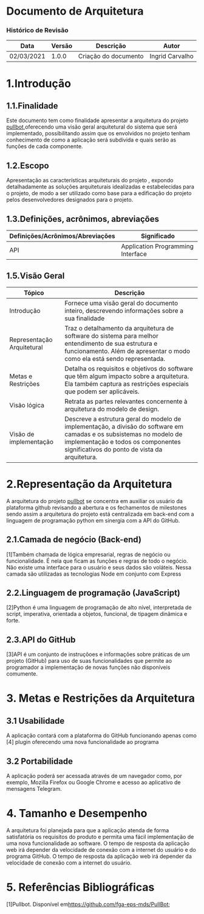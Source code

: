 # Documento de Arquitetura

### Histórico de Revisão
|Data|Versão|Descrição|Autor|
--- | --- | --- | ---
02/03/2021 | 1.0.0 | Criação do documento | Ingrid Carvalho
# 1.Introdução
## 1.1.Finalidade
Este documento tem como finalidade apresentar a arquitetura do projeto [pullbot](),oferecendo uma visão geral arquitetural do sistema que será implementado, possibilitando assim que os envolvidos no projeto tenham conhecimento de como a aplicação será subdivida e quais serão as funções de cada componente.

## 1.2.Escopo
Apresentação as características arquiteturais do projeto <pullbot>, expondo detalhadamente as soluções arquiteturais idealizadas e estabelecidas para o projeto, de modo a ser utilizado como base para a edificação do projeto pelos desenvolvedores designados para o projeto.
## 1.3.Definições, acrônimos, abreviações
|Definições/Acrônimos/Abreviações| Significado|
|--------------------------------|------------|
|API|Application Programming Interface| 

## 1.5.Visão Geral

|Tópico| Descrição|
|------|----------|
|Introdução| Fornece uma visão geral do documento inteiro, descrevendo informações sobre a sua finalidade|
|Representação Arquitetural| Traz o detalhamento da arquitetura de software do sistema para melhor entendimento de sua estrutura e funcionamento. Além de apresentar o modo como ela está sendo representada.|
|Metas e Restrições| Detalha os requisitos e objetivos do software que têm algum impacto sobre a arquitetura. Ela também captura as restrições especiais que podem ser aplicáveis.|
|Visão lógica| Retrata as partes relevantes concernente à arquitetura do modelo de design. |
|Visão de implementação| Descreve a estrutura geral do modelo de implementação, a divisão do software em camadas e os subsistemas no modelo de implementação e todos os componentes significativos do ponto de vista da arquitetura.|
# 2.Representação da Arquitetura
A arquitetura do projeto [pullbot]() se concentra em auxiliar os usuário da plataforma github revisando a abertura e os fechamentos de milestones sendo assim a arquitetura do projeto está centralizada em back-end com a linguagem de programação python em sinergia com a API do GitHub.
## 2.1.Camada de negócio (Back-end)
[1]Também chamada de lógica empresarial, regras de negócio ou funcionalidade. É nela que ficam as funções e regras de todo o negócio. Não existe uma interface para o usuário e seus dados são voláteis. Nessa camada são utilizadas as tecnologias Node em conjunto com Express
## 2.2.Linguagem de programação (JavaScript)
[2]Python é uma linguagem de programação de alto nível, interpretada de script, imperativa, orientada a objetos, funcional, de tipagem dinâmica e forte. 
## 2.3.API do GitHub
[3]API é um conjunto de instruçõoes e informações sobre práticas de um projeto (GitHub) para uso de suas funcionalidades que permite ao programador a implementação de novas funções não disponíveis comumente.

# 3. Metas e Restrições da Arquitetura
## 3.1 Usabilidade
A aplicação contará com a plataforma do GitHub funcionando apenas como [4] plugin oferecendo uma nova funcionalidade ao programa

## 3.2 Portabilidade
A aplicação poderá ser acessada através de um navegador como, por exemplo, Mozilla Firefox ou Google Chrome e acesso ao aplicativo de mensagens Telegram.
# 4. Tamanho e Desempenho
A arquitetura foi planejada para que a aplicação atenda de forma satisfatória os requisitos do produto e permita uma fácil implementação de uma nova funcionalidade ao software.
O tempo de resposta da aplicação web irá depender da velocidade de conexão com a internet do usuário e do programa GitHub.
O tempo de resposta da aplicação web irá depender da velocidade de conexão com a internet do usuário.

# 5. Referências Bibliográficas
[1]Pullbot. Disponível em<https://github.com/fga-eps-mds/PullBot>;